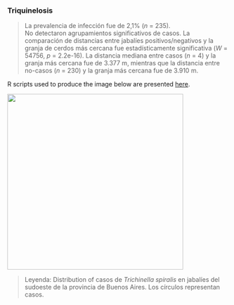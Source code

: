 ### Triquinelosis

> La prevalencia de infección fue de 2,1% (*n* = 235).   
No detectaron agrupamientos significativos de casos. 
La comparación de distancias entre jabalíes positivos/negativos y la granja de cerdos más cercana fue estadísticamente significativa (*W* = 54756, *p* = 2.2e-16). La distancia mediana entre casos (*n* = 4) y la granja más cercana fue de 3.377 m, mientras que la distancia entre no-casos (*n* = 230) y la granja más cercana fue de 3.910 m. 

R scripts used to produce the image below are presented [here](./Triquinelosis.R).


<img src="https://user-images.githubusercontent.com/20196847/98276855-5a352880-1f75-11eb-86c9-c6113f1ff131.jpg" width="400" img align="center">

>Leyenda: Distribution of casos de *Trichinella spiralis* en  jabalíes del sudoeste de la provincia de Buenos Aires. Los círculos representan casos.
